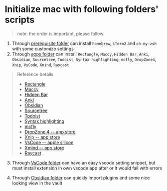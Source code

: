 # Initialize mac with following folders' scripts
> note: the order is important, please follow
1. Through [prerequisite folder](1.%20prerequisite/) can install `homebrew`, `iTerm2` and `oh-my-zsh` with some customize settings
2. Through [apps folder](2.%20useful%20apps/README.md) can install `Rectangle`, `Maccy`, `Hidden Bar`, `Anki`, `Obsidian`, `Sourcetree`, `Todoist`, `Syntax highlighting`, `mcfly`, `DropZone4`, `Xnip`, `VsCode`, `Xmind`, `Raycast`
> Reference details
> - [Rectangle](https://github.com/rxhanson/Rectangle)
> - [Maccy](https://github.com/p0deje/Maccy)
> - [Hidden Bar](https://github.com/dwarvesf/hidden)
> - [Anki](https://apps.ankiweb.net/)
> - [Obsidian](https://obsidian.md/)
> - [Sourcetree](https://www.sourcetreeapp.com/)
> - [Todoist](https://todoist.com/home)
> - [Syntax highlighting](https://github.com/sbarex/SourceCodeSyntaxHighlight)
> - [mcfly](https://github.com/cantino/mcfly)
> - [DropZone 4 -- app store](https://github.com/aptonic/dropzone4-actions)
> - [Xnip -- app store](https://www.xnipapp.com/)
> - [VsCode -- apple silicon](https://code.visualstudio.com/)
> - [Xmind -- app store](https://xmind.app/pricing/?ref=googlepa)
> - [Raycast](https://www.raycast.com/)

3. Through [VsCode folder](3.%20VsCode%20init/README.md) can have an easy vscode setting snippet, but must install extension in own vscode app after or it would fail with errors


4. Through [Obsidian folder](4.%20Obsidian%20init/README.md) can quickly import plugins and some nice looking view in the vault